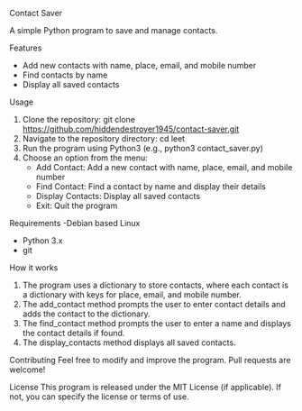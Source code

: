 Contact Saver

A simple Python program to save and manage contacts.

Features
- Add new contacts with name, place, email, and mobile number
- Find contacts by name
- Display all saved contacts

Usage
1. Clone the repository: git clone https://github.com/hiddendestroyer1945/contact-saver.git
2. Navigate to the repository directory: cd leet
1. Run the program using Python3 (e.g., python3 contact_saver.py)
2. Choose an option from the menu:
    - Add Contact: Add a new contact with name, place, email, and mobile number
    - Find Contact: Find a contact by name and display their details
    - Display Contacts: Display all saved contacts
    - Exit: Quit the program

Requirements
-Debian based Linux
- Python 3.x
- git

How it works
1. The program uses a dictionary to store contacts, where each contact is a dictionary with keys for place, email, and mobile number.
2. The add_contact method prompts the user to enter contact details and adds the contact to the dictionary.
3. The find_contact method prompts the user to enter a name and displays the contact details if found.
4. The display_contacts method displays all saved contacts.

Contributing
Feel free to modify and improve the program. Pull requests are welcome!

License
This program is released under the MIT License (if applicable). If not, you can specify the license or terms of use.
